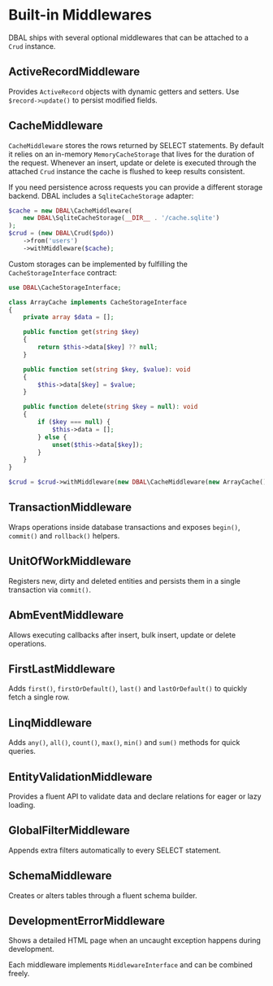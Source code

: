 # Built-in Middlewares

DBAL ships with several optional middlewares that can be attached to a `Crud` instance.

## ActiveRecordMiddleware
Provides `ActiveRecord` objects with dynamic getters and setters. Use `$record->update()` to persist modified fields.

## CacheMiddleware

`CacheMiddleware` stores the rows returned by SELECT statements. By default it
relies on an in-memory `MemoryCacheStorage` that lives for the duration of the
request. Whenever an insert, update or delete is executed through the attached
`Crud` instance the cache is flushed to keep results consistent.

If you need persistence across requests you can provide a different storage
backend. DBAL includes a `SqliteCacheStorage` adapter:

```php
$cache = new DBAL\CacheMiddleware(
    new DBAL\SqliteCacheStorage(__DIR__ . '/cache.sqlite')
);
$crud = (new DBAL\Crud($pdo))
    ->from('users')
    ->withMiddleware($cache);
```

Custom storages can be implemented by fulfilling the
`CacheStorageInterface` contract:

```php
use DBAL\CacheStorageInterface;

class ArrayCache implements CacheStorageInterface
{
    private array $data = [];

    public function get(string $key)
    {
        return $this->data[$key] ?? null;
    }

    public function set(string $key, $value): void
    {
        $this->data[$key] = $value;
    }

    public function delete(string $key = null): void
    {
        if ($key === null) {
            $this->data = [];
        } else {
            unset($this->data[$key]);
        }
    }
}

$crud = $crud->withMiddleware(new DBAL\CacheMiddleware(new ArrayCache()));
```

## TransactionMiddleware
Wraps operations inside database transactions and exposes `begin()`, `commit()` and `rollback()` helpers.

## UnitOfWorkMiddleware
Registers new, dirty and deleted entities and persists them in a single transaction via `commit()`.

## AbmEventMiddleware
Allows executing callbacks after insert, bulk insert, update or delete operations.

## FirstLastMiddleware
Adds `first()`, `firstOrDefault()`, `last()` and `lastOrDefault()` to quickly fetch a single row.

## LinqMiddleware
Adds `any()`, `all()`, `count()`, `max()`, `min()` and `sum()` methods for quick queries.

## EntityValidationMiddleware
Provides a fluent API to validate data and declare relations for eager or lazy loading.

## GlobalFilterMiddleware
Appends extra filters automatically to every SELECT statement.

## SchemaMiddleware
Creates or alters tables through a fluent schema builder.

## DevelopmentErrorMiddleware
Shows a detailed HTML page when an uncaught exception happens during development.

Each middleware implements `MiddlewareInterface` and can be combined freely.

